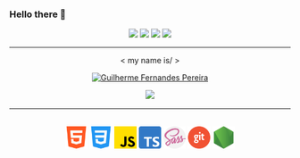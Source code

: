 ### Hello there 👋

<div align="center">
    <a target="_blank" href="https://www.linkedin.com/in/guilherme-pereira-1b1580251"><img src="https://img.shields.io/badge/-LinkedIn-0077B5?style=for-the-badge&logo=Linkedin&logoColor=white"></img></a>
  <a target="_blank" href="mailto:gfernandesbio@gmail.com"><img src="https://img.shields.io/badge/-Gmail-D14836?style=for-the-badge&logo=Gmail&logoColor=white"></img></a>
  <a target="_blank" href="https://www.instagram.com/guifp_01/"><img src="https://img.shields.io/badge/Instagram-E4405F?style=for-the-badge&logo=instagram&logoColor=white"></img></a>
  <a target="_blank" href="https://www.facebook.com/guilherme.fernandespereira.3/"><img src="https://img.shields.io/badge/Facebook-1877F2?style=for-the-badge&logo=facebook&logoColor=white"></img></a>
  <hr>
  <p>&lt my name is/ &gt</p>
  <p>
    <a href="https://github.com/GuiFP01"><img src="https://github.com/GuiFP01/GuiFP01/assets/112819742/a683e29e-6822-4cec-b17e-2c6ffe4a2297" alt="Guilherme Fernandes Pereira" width="550"/></a>
  </p>

  <p>
    <img src="https://readme-typing-svg.demolab.com?font=Fira+Code&weight=550&pause=1000&color=800000&center=true&random=false&width=535&size=23&lines=Frontend+web+developer;Passionate+about+nature+and+photography;Full+time+student"/>
  </p>
  <hr>
  <p>
    <br/>
    <img title="html" alt="html" src="/assets/html-5_icon.png" width="40" height="40"/>
    <img title="css" alt="css" src="/assets/css-3_icon.png" width="40" height="40"/>
    <img title="javascript" alt="javascript" src="/assets/js_icon.png" width="40" height="40"/>
    <img title="typescript" alt="typescript" src="/assets/typescript_icon.png" width="40" height="40"/>
    <img title="sass" alt="sass" src="/assets/sass_icon.png" width="40" height="40"/>
    <img title="git" alt="git" src="/assets/git_icon.png" width="40" height="40"/>
    <img title="node-js" alt="node-js" src="/assets/node-js_icon.png" width="40" height="40"/>
  </p>



  
 </div>


